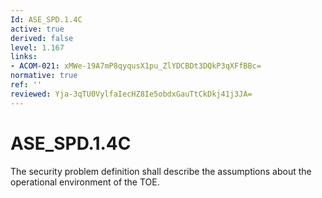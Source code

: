 ```yaml
---
Id: ASE_SPD.1.4C
active: true
derived: false
level: 1.167
links:
- ACOM-021: xMWe-19A7mP8qyqusX1pu_ZlYDCBDt3DQkP3qXFfBBc=
normative: true
ref: ''
reviewed: Yja-3qTU0VylfaIecHZ8Ie5obdxGauTtCkDkj41j3JA=
---
```


# ASE_SPD.1.4C

The security problem definition shall describe the assumptions about the operational environment of the TOE.